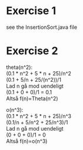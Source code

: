 # Exercise 1
see the InsertionSort.java file

# Exercise 2
theta(n^2):  
(0.1 * n^2 + 5 * n + 25)/n^2  
(0.1 + 5/n + 25/(n^2))/1  
Lad n gå mod uendeligt  
(0.1 + 0 + 0)/1 = 0.1  
Altså f(n)=Theta(n^2)


o(n^3):  
(0.1 * n^2 + 5 * n + 25)/n^3  
(0.1/n + 5/n^2 + 25/n^3)/1  
Lad n gå mod uendeligt  
(0 + 0 + 0)/1 = 0  
Altså f(n)=o(n^3)
